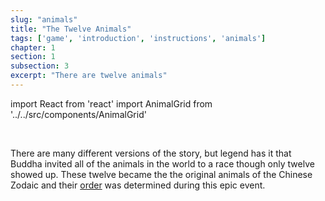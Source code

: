 ```yaml
---
slug: "animals"
title: "The Twelve Animals"
tags: ['game', 'introduction', 'instructions', 'animals']
chapter: 1
section: 1
subsection: 3
excerpt: "There are twelve animals"
---
```


import React from 'react'
import AnimalGrid from '../../src/components/AnimalGrid'

<AnimalGrid/>
<br />

There are many different versions of the story, but legend has it that Buddha invited all of the animals in the world to a race though only twelve showed up. These twelve became the the original animals of the Chinese Zodaic and their [order](order "Order") was determined during this epic event.
